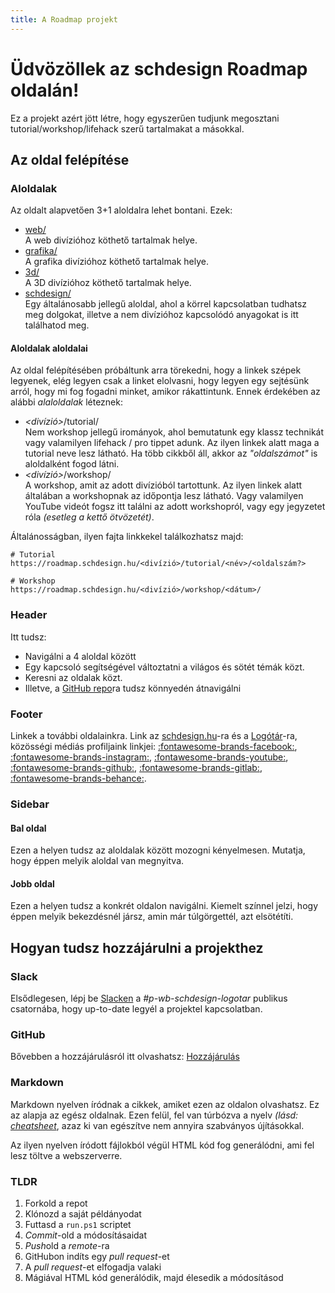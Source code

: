 ```yaml
---
title: A Roadmap projekt
---
```


# Üdvözöllek az schdesign Roadmap oldalán!

Ez a projekt azért jött létre, hogy egyszerűen tudjunk megosztani tutorial/workshop/lifehack szerű tartalmakat a másokkal.

## Az oldal felépítése

### Aloldalak

Az oldalt alapvetően 3+1 aloldalra lehet bontani. Ezek:

- [web/](./web/)<br>
  A web divízióhoz köthető tartalmak helye.
- [grafika/](./grafika/)<br>
  A grafika divízióhoz köthető tartalmak helye.
- [3d/](./3d/)<br>
  A 3D divízióhoz köthető tartalmak helye.
- [schdesign/](./schdesign/)<br>
  Egy általánosabb jellegű aloldal, ahol a körrel kapcsolatban tudhatsz meg dolgokat, illetve a nem divízióhoz kapcsolódó anyagokat is itt találhatod meg.

#### Aloldalak aloldalai

Az oldal felépítésében próbáltunk arra törekedni, hogy a linkek szépek legyenek, elég legyen csak a linket elolvasni, hogy legyen egy sejtésünk arról, hogy mi fog fogadni minket, amikor rákattintunk. Ennek érdekében az alábbi *alaloldalak* léteznek:

- *<divízió\>*/tutorial/<br>
  Nem workshop jellegű irományok, ahol bemutatunk egy klassz technikát vagy valamilyen lifehack / pro tippet adunk. Az ilyen linkek alatt maga a tutorial neve lesz látható. Ha több cikkből áll, akkor az *"oldalszámot"* is aloldalként fogod látni.
- *<divízió\>*/workshop/<br>
  A workshop, amit az adott divízióból tartottunk. Az ilyen linkek alatt általában a workshopnak az időpontja lesz látható. Vagy valamilyen YouTube videót fogsz itt találni az adott workshopról, vagy egy jegyzetet róla *(esetleg a kettő ötvözetét)*.

Általánosságban, ilyen fajta linkkekel találkozhatsz majd:

```text
# Tutorial
https://roadmap.schdesign.hu/<divízió>/tutorial/<név>/<oldalszám?>

# Workshop
https://roadmap.schdesign.hu/<divízió>/workshop/<dátum>/
```

### Header

Itt tudsz:

- Navigálni a 4 aloldal között
- Egy kapcsoló segítségével változtatni a világos és sötét témák közt.
- Keresni az oldalak közt.
- Illetve, a [GitHub repo](https://github.com/simonyiszk/schdesign-roadmap)ra tudsz könnyedén átnavigálni



### Footer

Linkek a további oldalainkra. Link az [schdesign.hu](https://schdesign.hu/)-ra és a [Logótár](https://logotar.schdesign.hu/)-ra, közösségi médiás profiljaink linkjei: [:fontawesome-brands-facebook:](https://www.facebook.com/schdesignbme/), [:fontawesome-brands-instagram:](https://www.instagram.com/schdesign.hu/), [:fontawesome-brands-youtube:](https://www.youtube.com/channel/UCrpoUHr-I8VjjLgXUz-AV6Q), [:fontawesome-brands-github:](https://github.com/simonyiszk), [:fontawesome-brands-gitlab:](https://git.sch.bme.hu/schdesign), [:fontawesome-brands-behance:](https://www.behance.net/wearethesds/).

### Sidebar

#### Bal oldal

Ezen a helyen tudsz az aloldalak között mozogni kényelmesen. Mutatja, hogy éppen melyik aloldal van megnyitva.

#### Jobb oldal

Ezen a helyen tudsz a konkrét oldalon navigálni. Kiemelt színnel jelzi, hogy éppen melyik bekezdésnél jársz, amin már túlgörgettél, azt elsötétíti.

## Hogyan tudsz hozzájárulni a projekthez

### Slack

Elsődlegesen, lépj be [Slacken](https://schdesign.slack.com/archives/C019S43GNC8) a *#p-wb-schdesign-logotar* publikus csatornába, hogy up-to-date legyél a projektel kapcsolatban.

### GitHub

Bővebben a hozzájárulásról itt olvashatsz: [Hozzájárulás](/schdesign/tutorial/hozzajarulas/)

### Markdown

Markdown nyelven íródnak a cikkek, amiket ezen az oldalon olvashatsz. Ez az alapja az egész oldalnak. Ezen felül, fel van túrbózva a nyelv *(lásd: [cheatsheet](./schdesign/tutorial/markdown-cheatsheet/)*, azaz ki van egészítve nem annyira szabványos újításokkal.

Az ilyen nyelven íródott fájlokból végül HTML kód fog generálódni, ami fel lesz töltve a webszerverre.

### TLDR

1. Forkold a repot
2. Klónozd a saját példányodat
3. Futtasd a `run.ps1` scriptet
4. <i>Commit</i>-old a módosításaidat
5. <i>Push</i>old a <i>remote</i>-ra
6. GitHubon indíts egy <i>pull request</i>-et
7.  A <i>pull request</i>-et elfogadja valaki
8.  Mágiával HTML kód generálódik, majd élesedik a módosításod

